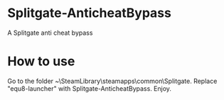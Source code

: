 # Splitgate-AnticheatBypass
A Splitgate anti cheat bypass



# How to use
Go to the folder ~\SteamLibrary\steamapps\common\Splitgate.
Replace "equ8-launcher" with Splitgate-AnticheatBypass.
Enjoy.
